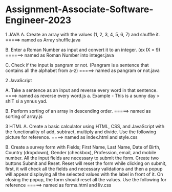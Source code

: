 # Assignment-Associate-Software-Engineer-2023
1 JAVA
A. Create an array with the values (1, 2, 3, 4, 5, 6, 7) and shuffle it. =====> named as Array shuffle.java

B. Enter a Roman Number as input and convert it to an integer. (ex IX = 9) ======> named as Roman Number into integer.java

C. Check if the input is pangram or not. (Pangram is a sentence that contains all the alphabet from a-z) =====> named as pangram or not.java

2 JavaScript

A. Take a sentence as an input and reverse every word in that sentence. ====> named as reverse every word.js a. Example - This is a sunny day > shiT si a ynnus yad.

B. Perform sorting of an array in descending order. =====> named as sorting of array.js

3 HTML
A. Create a basic calculator using HTML, CSS, and JavaScript with the functionality of add, subtract, multiply and divide. Use the following picture for reference. ====> named as index.html and style.css

B. Create a survey form with Fields; First Name, Last Name, Date of Birth, Country (dropdown), Gender (checkbox), Profession, email, and mobile number. All the input fields are necessary to submit the form. Create two buttons Submit and Reset. Reset will reset the form while clicking on submit, first, it will check all the fields and necessary validations and then a popup will appear displaying all the selected values with the label in front of it. On closing the popup, the form should reset all the values. Use the following for reference =====> named as forms.html and liv.css
